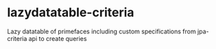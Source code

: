 # lazydatatable-criteria
Lazy datatable of primefaces including custom specifications from jpa-criteria api to create queries
